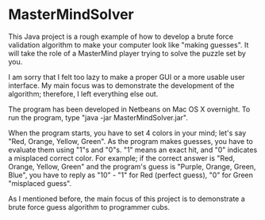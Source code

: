 MasterMindSolver
================

This Java project is a rough example of how to develop a brute force validation algorithm to make your computer look like "making guesses". It will take the role of a MasterMind player trying to solve the puzzle set by you.

I am sorry that I felt too lazy to make a proper GUI or a more usable user interface. My main focus was to demonstrate the development of the algorithm; therefore, I left everything else out.

The program has been developed in Netbeans on Mac OS X overnight. To run the program, type "java -jar MasterMindSolver.jar".

When the program starts, you have to set 4 colors in your mind; let's say "Red, Orange, Yellow, Green". As the program makes guesses, you have to evaluate them using "1"s and "0"s. "1" means an exact hit, and "0" indicates a misplaced correct color. For example; if the correct answer is "Red, Orange, Yellow, Green" and the program's guess is "Purple, Orange, Green, Blue", you have to reply as "10" - "1" for Red (perfect guess), "0" for Green "misplaced guess".

As I mentioned before, the main focus of this project is to demonstrate a brute force guess algorithm to programmer cubs.
